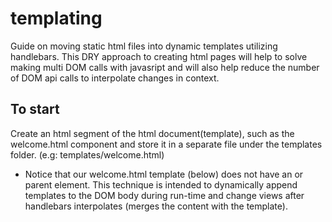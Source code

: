 # templating
Guide on moving static html files into dynamic templates utilizing handlebars.
This DRY approach to creating html pages will help to solve making multi DOM calls with javasript and
will also help reduce the number of DOM api calls to interpolate changes in context.

## To start
Create an html segment of the html document(template), such as the welcome.html component and store it in
a separate file under the templates folder. (e.g: templates/welcome.html)

- Notice that our welcome.html template (below) does not have an <html> or <body> parent element.
  This technique is intended to dynamically append templates to the DOM body during run-time and change views after
  handlebars interpolates (merges the content with the template).
